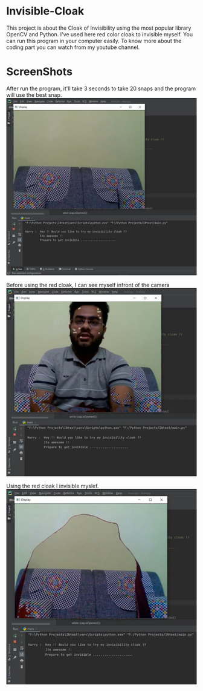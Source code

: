 # Invisible-Cloak
This project is about the Cloak of Invisibility using the most popular library OpenCV and Python. I've used here red color cloak to invisible myself. You can run this program in your computer easily. To know more about the coding part you can watch from my youtube channel. 

# ScreenShots
After run the program, it'll take 3 seconds to take 20 snaps and the program will use the best snap.
<img src="1.PNG" alt="Screenshot-01">

Before using the red cloak, I can see myself infront of the camera
<img src="2.PNG" alt="Screenshot-02">

Using the red cloak I invisible myslef.
<img src="3.PNG" alt="Screenshot-03">
